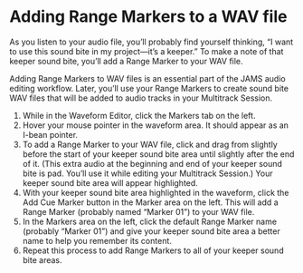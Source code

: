 # Adding Range Markers to a WAV file

As you listen to your audio file, you’ll probably find yourself thinking, “I want to use this sound bite in my project—it’s a keeper.” To make a note of that keeper sound bite, you’ll add a Range Marker to your WAV file.

Adding Range Markers to WAV files is an essential part of the JAMS audio editing workflow. Later, you’ll use your Range Markers to create sound bite WAV files that will be added to audio tracks in your Multitrack Session.

1. While in the Waveform Editor, click the Markers tab on the left.
2. Hover your mouse pointer in the waveform area. It should appear as an I-bean pointer.
3. To add a Range Marker to your WAV file, click and drag from slightly before the start of your keeper sound bite area until slightly after the end of it. (This extra audio at the beginning and end of your keeper sound bite is pad. You’ll use it while editing your Multitrack Session.) Your keeper sound bite area will appear highlighted.
4. With your keeper sound bite area highlighted in the waveform, click the Add Cue Marker button in the Marker area on the left. This will add a Range Marker (probably named “Marker 01”) to your WAV file.
5. In the Markers area on the left, click the default Range Marker name (probably “Marker 01”) and give your keeper sound bite area a better name to help you remember its content. 
6. Repeat this process to add Range Markers to all of your keeper sound bite areas.